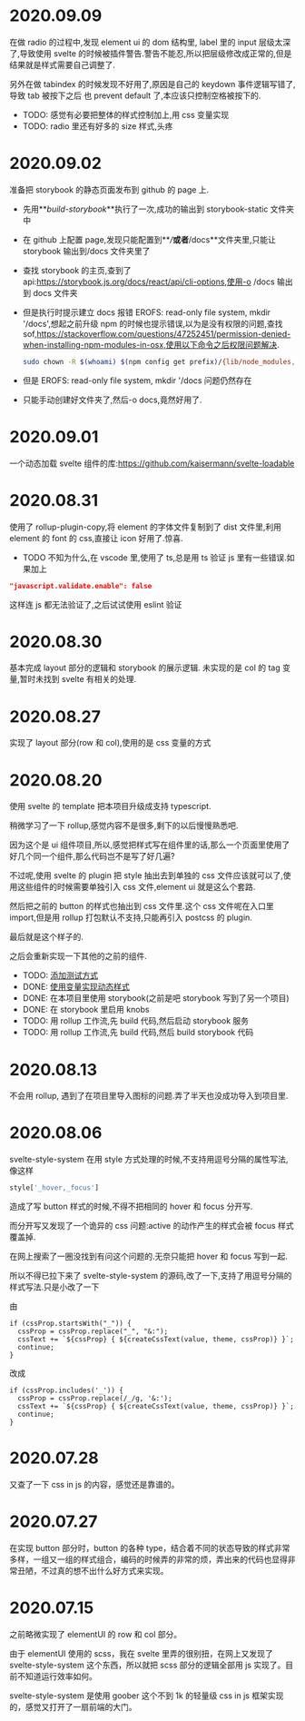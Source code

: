 # 2020.09.09

在做 radio 的过程中,发现 element ui 的 dom 结构里, label 里的 input 层级太深了,导致使用 svelte 的时候被插件警告.警告不能忍,所以把层级修改成正常的,但是结果就是样式需要自己调整了.

另外在做 tabindex 的时候发现不好用了,原因是自己的 keydown 事件逻辑写错了,导致 tab 被按下之后 也 prevent default 了,本应该只控制空格被按下的.

- TODO: 感觉有必要把整体的样式控制加上,用 css 变量实现
- TODO: radio 里还有好多的 size 样式,头疼

# 2020.09.02

准备把 storybook 的静态页面发布到 github 的 page 上.

- 先用**_build-storybook_**执行了一次,成功的输出到 storybook-static 文件夹中

- 在 github 上配置 page,发现只能配置到**_/_**或者**/docs**文件夹里,只能让 storybook 输出到/docs 文件夹里了

- 查找 storybook 的主页,查到了 api:https://storybook.js.org/docs/react/api/cli-options,使用-o /docs 输出到 docs 文件夹

- 但是执行时提示建立 docs 报错 EROFS: read-only file system, mkdir '/docs',想起之前升级 npm 的时候也提示错误,以为是没有权限的问题,查找 sof,https://stackoverflow.com/questions/47252451/permission-denied-when-installing-npm-modules-in-osx,使用以下命令之后权限问题解决.

  ```bash
  sudo chown -R $(whoami) $(npm config get prefix)/{lib/node_modules,bin,share}
  ```

- 但是 EROFS: read-only file system, mkdir '/docs 问题仍然存在

- 只能手动创建好文件夹了,然后-o docs,竟然好用了.

# 2020.09.01

一个动态加载 svelte 组件的库:https://github.com/kaisermann/svelte-loadable

# 2020.08.31

使用了 rollup-plugin-copy,将 element 的字体文件复制到了 dist 文件里,利用 element 的 font 的 css,直接让 icon 好用了.惊喜.

- TODO 不知为什么,在 vscode 里,使用了 ts,总是用 ts 验证 js 里有一些错误.如果加上

```json
"javascript.validate.enable": false
```

这样连 js 都无法验证了,之后试试使用 eslint 验证

# 2020.08.30

基本完成 layout 部分的逻辑和 storybook 的展示逻辑. 未实现的是 col 的 tag 变量,暂时未找到 svelte 有相关的处理.

# 2020.08.27

实现了 layout 部分(row 和 col),使用的是 css 变量的方式

# 2020.08.20

使用 svelte 的 template 把本项目升级成支持 typescript.

稍微学习了一下 rollup,感觉内容不是很多,剩下的以后慢慢熟悉吧.

因为这个是 ui 组件项目,所以,感觉把样式写在组件里的话,那么一个页面里使用了好几个同一个组件,那么代码岂不是写了好几遍?

不过呢,使用 svelte 的 plugin 把 style 抽出去到单独的 css 文件应该就可以了,使用这些组件的时候需要单独引入 css 文件,element ui 就是这么个套路.

然后把之前的 button 的样式也抽出到 css 文件里.这个 css 文件呢在入口里 import,但是用 rollup 打包默认不支持,只能再引入 postcss 的 plugin.

最后就是这个样子的.

之后会重新实现一下其他的之前的组件.

- TODO: [添加测试方式](https://testing-library.com/docs/svelte-testing-library/intro)
- DONE: [使用变量实现动态样式](https://css-tricks.com/what-i-like-about-writing-styles-with-svelte/)
- DONE: 在本项目里使用 storybook(之前是吧 storybook 写到了另一个项目)
- DONE: 在 storybook 里启用 knobs
- TODO: 用 rollup 工作流,先 build 代码,然后启动 storybook 服务
- TODO: 用 rollup 工作流,先 build 代码,然后 build storybook 代码

# 2020.08.13

不会用 rollup, 遇到了在项目里导入图标的问题.弄了半天也没成功导入到项目里.

# 2020.08.06

svelte-style-system 在用 style 方式处理的时候,不支持用逗号分隔的属性写法,像这样

```javascript
style['_hover,_focus']
```

造成了写 button 样式的时候,不得不把相同的 hover 和 focus 分开写.

而分开写又发现了一个诡异的 css 问题:active 的动作产生的样式会被 focus 样式覆盖掉.

在网上搜索了一圈没找到有问这个问题的.无奈只能把 hover 和 focus 写到一起.

所以不得已拉下来了 svelte-style-system 的源码,改了一下,支持了用逗号分隔的样式写法.只是小改了一下

由

```javacript
if (cssProp.startsWith("_")) {
  cssProp = cssProp.replace("_", "&:");
  cssText += `${cssProp} { ${createCssText(value, theme, cssProp)} }`;
  continue;
}
```

改成

```javacript
if (cssProp.includes('_')) {
  cssProp = cssProp.replace(/_/g, '&:');
  cssText += `${cssProp} { ${createCssText(value, theme, cssProp)} }`;
  continue;
}

```

# 2020.07.28

又查了一下 css in js 的内容，感觉还是靠谱的。

# 2020.07.27

在实现 button 部分时，button 的各种 type，结合着不同的状态导致的样式非常多样，一组又一组的样式组合，编码的时候弄的非常的烦，弄出来的代码也显得非常丑陋，不过真的想不出什么好方式来实现。

# 2020.07.15

之前略微实现了 elementUI 的 row 和 col 部分。

由于 elementUI 使用的 scss，我在 svelte 里弄的很别扭，在网上又发现了 svelte-style-system 这个东西，所以就把 scss 部分的逻辑全部用 js 实现了。目前不知道运行效率如何。

svelte-style-system 是使用 goober 这个不到 1k 的轻量级 css in js 框架实现的，感觉又打开了一扇前端的大门。
